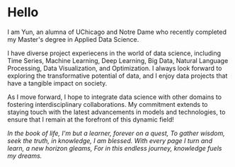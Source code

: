 

# Hello

I am Yun, an alumna of UChicago and Notre Dame who recently completed my Master's degree in Applied Data Science.

I have diverse project experiecens in the world of data science, including Time Series, Machine Learning, Deep Learning, Big Data, Natural Language Processing, Data Visualization, and Optimization. I always look forward to exploring the transformative potential of data, and I enjoy data projects that have a tangible impact on society. 

As I move forward, I hope to integrate data science with other domains to fostering interdisciplinary collaborations. My commitment extends to staying touch with the latest advancements in models and technologies, to ensure that I remain at the forefront of this dynamic field!

*In the book of life, I'm but a learner, forever on a quest,*
*To gather wisdom, seek the truth, in knowledge, I am blessed.*
*With every page I turn and learn, a new horizon gleams,*
*For in this endless journey, knowledge fuels my dreams.*
